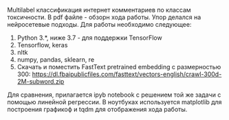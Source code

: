 Multilabel классификация интернет комментариев по классам токсичности.
В pdf файле - обзорн хода работы. Упор делался на нейросетевые подходы.
Для работы необходимо следующее:
1. Python 3.*, ниже 3.7 - для поддержки TensorFlow
2. Tensorflow, keras
3. nltk
4. numpy, pandas, sklearn, re
5. Скачать и поместить FastText pretrained embedding с размерностью 300:
https://dl.fbaipublicfiles.com/fasttext/vectors-english/crawl-300d-2M-subword.zip

Для сравнения, прилагается ipyb notebook с решением той же задачи с помощью линейной регрессии.
В ноутбуках используется matplotlib для построения графикоф и tqdm для отображения хода работы.